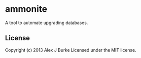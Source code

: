 ammonite
========

A tool to automate upgrading databases.

## License
Copyright (c) 2013 Alex J Burke
Licensed under the MIT license.
